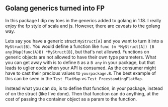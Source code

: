 ## Golang generics turned into FP

In this package I dip my toes in the generics added to golang in 1.18. I really enjoy the fp style of scala and js. However, there are caveats to the golang way.

Lets say you have a generic struct `MyStruct[A]` and you want to turn it into a `MyStruct[B]`. You would define a function like `func (m *MyStruct[A]) [B any]Map(func(A)B) *MyStruct[B]`, but that's not allowed. Functions on generic objects are not allowed to have their own type parameters. What you can get away with is to define `B` as a `B any` in your package, but that leads to uglier code when your API is consumed. As the consumer might have to cast their precious values to `yourpackage.B`. The best example of this can be seen in the `Test_FlatMap` vs `Test_FreestandingFlatMap`.

Instead what you can do, is to define that function, in your package, instead of on the struct (like I've done). Then that function can do anything, at the cost of passing the container object as a param to the function.